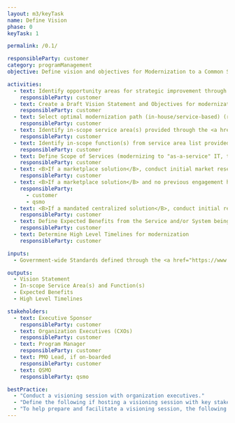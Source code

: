```yaml
---
layout: m3/keyTask
name: Define Vision
phase: 0
keyTask: 1

permalink: /0.1/

responsibleParty: customer
category: programManagement
objective: Define vision and objectives for Modernization to a Common Solution.

activities:
  - text: Identify opportunity areas for strategic improvement through modernization of services and technology
    responsibleParty: customer
  - text: Create a Draft Vision Statement and Objectives for modernization effort
    responsibleParty: customer
  - text: Select optimal modernization path (in-house/service-based) (review <a href="https://community.max.gov/display/GSA/M3+Artifact+Samples">Embarking On Shared Services Strategies Tool</a>)
    responsibleParty: customer
  - text: Identify in-scope service area(s) provided through the <a href="https://www.ussm.gov/fibf/">Federal Integrated Business Framework (FIBF)</a> website (e.g. <A HREF="/fibf-fm">financial management</A>, <a href="/fibf-hr-hcm">human capital</A>, <a href="/fibf-cw">contract writing</A>, <a href="/fibf-gm">grants management</A>, <a href="/fibf-travel">travel</A>)
    responsibleParty: customer
  - text: Identify in-scope function(s) from service area list provided through <a href="/fibf/">FIBF website</a>
    responsibleParty: customer
  - text: Define Scope of Services (modernizing to "as-a-service" IT, transaction processing, both)
    responsibleParty: customer
  - text: <B>If a marketplace solution</B>, conduct initial market research to identify currently available services
    responsibleParty: customer
  - text: <B>If a marketplace solution</B> and no previous engagement has occurred, coordinate with <a href="https://ussm.gsa.gov/qsmo/">QSMOs</a> for costing information, additional detail, and <a href="https://ussm.gsa.gov/assets/files/Investment-Planning-Guidance-March%202021.pdf">Investment Action Planning (IAP)</a> discussions
    responsibleParty:
      - customer
      - qsmo 
  - text: <B>If a mandated centralized solution</B>, conduct initial research to understand centralized service offering
    responsibleParty: customer
  - text: Define Expected Benefits from the Service and/or System being acquired
    responsibleParty: customer
  - text: Determine High Level Timelines for modernization
    responsibleParty: customer

inputs:
  - Government-wide Standards defined through the <a href="https://www.ussm.gov/fibf/">FIBF website</a>

outputs:
  - Vision Statement
  - In-scope Service Area(s) and Function(s)
  - Expected Benefits
  - High Level Timelines

stakeholders:
  - text: Executive Sponsor
    responsibleParty: customer
  - text: Organization Executives (CXOs)
    responsibleParty: customer
  - text: Program Manager
    responsibleParty: customer
  - text: PMO Lead, if on-boarded
    responsibleParty: customer
  - text: QSMO
    responsibleParty: qsmo

bestPractice:
  - "Conduct a visioning session with organization executives."
  - "Define the following if hosting a visioning session with key stakeholders: vision statement and objectives, identify which service areas will be migrated to a common solution, identify service provider functions available through the <a href='https://www.ussm.gov/fibf/'>FIBF</a>, establish understanding of expected benefits and high level timelines"
  - "To help prepare and facilitate a visioning session, the following documents can be used: search “Establish or Update your Vision Statement” on <a href='https://www.pic.gov/pic-resources/' aria-label ='Pic resources'>pic.gov</a> to define vision, leverage the <a href='https://assets.performance.gov/pic-resources/Goal%20Playbook.pdf'>Goal Playbook</a> to create goals"
---
```

